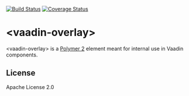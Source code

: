 [![Build Status](https://travis-ci.org/vaadin/vaadin-overlay.svg?branch=master)](https://travis-ci.org/vaadin/vaadin-overlay)
[![Coverage Status](https://coveralls.io/repos/github/vaadin/vaadin-overlay/badge.svg?branch=master)](https://coveralls.io/github/vaadin/vaadin-overlay?branch=master)

# &lt;vaadin-overlay&gt;

&lt;vaadin-overlay&gt; is a [Polymer 2](http://polymer-project.org) element meant for internal use in Vaadin components.


## License

Apache License 2.0
